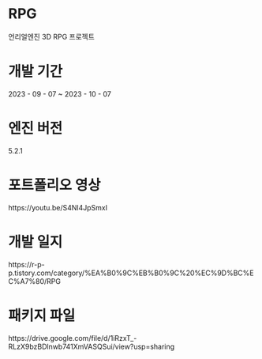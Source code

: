 # RPG
언리얼엔진 3D RPG 프로젝트

<h1>개발 기간</h1>
2023 - 09 - 07 ~ 2023 - 10 - 07

<h1>엔진 버전</h1> 
5.2.1

<h1>포트폴리오 영상</h1>
https://youtu.be/S4Nl4JpSmxI

<h1>개발 일지</h1>
https://r-p-p.tistory.com/category/%EA%B0%9C%EB%B0%9C%20%EC%9D%BC%EC%A7%80/RPG

<h1>패키지 파일</h1> 
https://drive.google.com/file/d/1iRzxT_-RLzX9bzBDlnwb741XmVASQSui/view?usp=sharing
